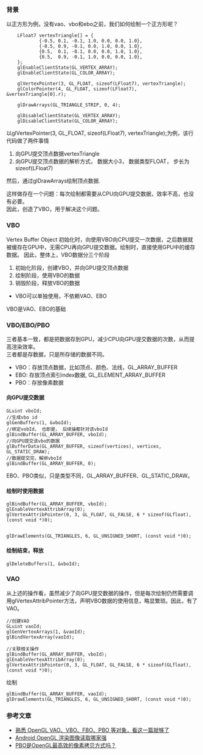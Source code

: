 ### 背景
以正方形为例，没有vao、vbo和ebo之前，我们如何绘制一个正方形呢？
```
    LFloat7 vertexTriangle[] = {
            {-0.5, 0.1, -0.1, 1.0, 0.0, 0.0, 1.0},
            {-0.5, 0.9, -0.1, 0.0, 1.0, 0.0, 1.0},
            {0.5,  0.1, -0.1, 0.0, 0.0, 1.0, 1.0},
            {0.5,  0.9, -0.1, 1.0, 0.0, 0.0, 1.0},
    };
    glEnableClientState(GL_VERTEX_ARRAY);
    glEnableClientState(GL_COLOR_ARRAY);

    glVertexPointer(3, GL_FLOAT, sizeof(LFloat7), vertexTriangle);
    glColorPointer(4, GL_FLOAT, sizeof(LFloat7), &vertexTriangle[0].r);

    glDrawArrays(GL_TRIANGLE_STRIP, 0, 4);

    glDisableClientState(GL_VERTEX_ARRAY);
    glDisableClientState(GL_COLOR_ARRAY);
```
以glVertexPointer(3, GL_FLOAT, sizeof(LFloat7), vertexTriangle);为例，该行代码做了两件事情
1. 向GPU提交顶点数据vertexTriangle
2. 向GPU提交顶点数据的解析方式， 数据大小3， 数据类型FLOAT， 步长为sizeof(LFloat7)

然后，通过glDrawArrays绘制顶点数据.  

这样做存在一个问题：每次绘制都需要从CPU向GPU提交数据，效率不高，也没有必要。  
因此，创造了VBO，用于解决这个问题。  
### VBO
Vertex Buffer Object
初始化时，向使用VBO向CPU提交一次数据，之后数据就被缓存在GPU中，无需CPU再向GPU提交数据。绘制时，直接使用GPU中的缓存数据。
因此，整体上，VBO数据分三个阶段
1. 初始化阶段，创建VBO，并向GPU提交顶点数据
2. 绘制阶段，使用VBO的数据
3. 销毁阶段，释放VBO的数据

- VBO可以单独使用，不依赖VAO、EBO  

VBO是VAO、EBO的基础

### VBO/EBO/PBO
三者基本一致，都是把数据存到GPU，减少CPU向GPU提交数据的次数，从而提高渲染效率。  
三者都是存数据，只是所存储的数据不同。

- VBO：存放顶点数据，比如顶点、颜色、法线，GL_ARRAY_BUFFER
- EBO: 存放顶点索引index数据, GL_ELEMENT_ARRAY_BUFFER
- PBO：存放像素数据

#### 向GPU提交数据
```
GLuint vboId;
//生成vbo id
glGenBuffers(1, &vboId);
//绑定vobId， 也即是， 后续操都针对该vboId
glBindBuffer(GL_ARRAY_BUFFER, vboId);
//向GPU提交该vbo的数据
glBufferData(GL_ARRAY_BUFFER, sizeof(vertices), vertices, GL_STATIC_DRAW);
//数据提交完，解绑vboId
glBindBuffer(GL_ARRAY_BUFFER, 0);
```
EBO、PBO类似，只是类型不同，GL_ARRAY_BUFFER、GL_STATIC_DRAW。
#### 绘制时使用数据
```
glBindBuffer(GL_ARRAY_BUFFER, vboId);
glEnableVertexAttribArray(0);
glVertexAttribPointer(0, 3, GL_FLOAT, GL_FALSE, 6 * sizeof(GLfloat), (const void *)0);


glDrawElements(GL_TRIANGLES, 6, GL_UNSIGNED_SHORT, (const void *)0);
```

#### 绘制结束，释放
```
glDeleteBuffers(1, &vboId);
```

### VAO
从上述的操作看，虽然减少了向GPU提交数据的操作，但是每次绘制仍然需要调用glVertexAttribPointer方法，声明VBO数据的使用信息，略显繁琐。因此，有了VAO。
```
//创建VAO
GLuint vaoId;
glGenVertexArrays(1, &vaoId);
glBindVertexArray(vaoId);

//关联相关操作
glBindBuffer(GL_ARRAY_BUFFER, vboId);
glEnableVertexAttribArray(0);
glVertexAttribPointer(0, 3, GL_FLOAT, GL_FALSE, 6 * sizeof(GLfloat), (const void *)0);
```

绘制
```
glBindBuffer(GL_ARRAY_BUFFER, vaoId);
glDrawElements(GL_TRIANGLES, 6, GL_UNSIGNED_SHORT, (const void *)0);
```

### 参考文章
- [熟悉 OpenGL VAO、VBO、FBO、PBO 等对象，看这一篇就够了](https://cloud.tencent.com/developer/article/1893989)
- [Android OpenGL 渲染图像读取哪家强](https://cloud.tencent.com/developer/article/1739511)
- [PBO是OpenGL最高效的像素拷贝方式吗？](https://cloud.tencent.com/developer/article/2003936)


